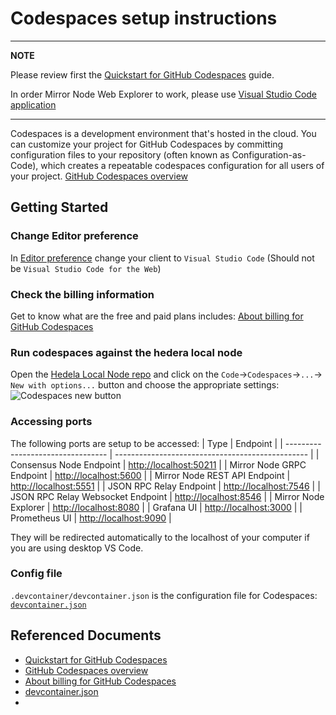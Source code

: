 
# Codespaces setup instructions 

---
**NOTE**

Please review first the [Quickstart for GitHub Codespaces](https://docs.github.com/en/codespaces/getting-started/quickstart) guide.

In order Mirror Node Web Explorer to work, please use [Visual Studio Code application](https://docs.github.com/en/codespaces/setting-your-user-preferences/setting-your-default-editor-for-github-codespaces#setting-your-default-editor)

---

Codespaces is a development environment that's hosted in the cloud. You can customize your project for GitHub Codespaces by committing configuration files to your repository (often known as Configuration-as-Code), which creates a repeatable codespaces configuration for all users of your project. [GitHub Codespaces overview](https://docs.github.com/en/codespaces/overview)

## Getting Started

### Change Editor preference

In [Editor preference](https://github.com/settings/codespaces) change your client to `Visual Studio Code` (Should not be `Visual Studio Code for the Web`)

### Check the billing information

Get to know what are the free and paid plans includes: [About billing for GitHub Codespaces](https://docs.github.com/en/billing/managing-billing-for-github-codespaces/about-billing-for-github-codespaces)

### Run codespaces against the hedera local node
Open the [Hedela Local Node repo](https://github.com/hashgraph/hedera-local-node) and click on the `Code`->`Codespaces`->`...`-> `New with options...` button and choose the appropriate settings:
![Codespaces new button](https://docs.github.com/assets/cb-69605/mw-1440/images/help/codespaces/default-machine-type.webp)

### Accessing ports

The following ports are setup to be accessed:
| Type                              | Endpoint                                         |
| --------------------------------- | ------------------------------------------------ |
| Consensus Node Endpoint           | [http://localhost:50211](http://localhost:50211) |
| Mirror Node GRPC Endpoint         | [http://localhost:5600](http://localhost:5600)   |
| Mirror Node REST API Endpoint     | [http://localhost:5551](http://localhost:5551)   |
| JSON RPC Relay Endpoint           | [http://localhost:7546](http://localhost:7546)   |
| JSON RPC Relay Websocket Endpoint | [http://localhost:8546](http://localhost:8546)   |
| Mirror Node Explorer              | [http://localhost:8080](http://localhost:8080)   |
| Grafana UI                        | [http://localhost:3000](http://localhost:3000)   |
| Prometheus UI                     | [http://localhost:9090](http://localhost:9090)   |

They will be redirected automatically to the localhost of your computer if you are using desktop VS Code.

### Config file
`.devcontainer/devcontainer.json` is the configuration file for Codespaces: [`devcontainer.json`](https://containers.dev/implementors/json_reference/)

## Referenced Documents  

* [Quickstart for GitHub Codespaces](https://docs.github.com/en/codespaces/getting-started/quickstart)
* [GitHub Codespaces overview](https://docs.github.com/en/codespaces/overview)
* [About billing for GitHub Codespaces](https://docs.github.com/en/billing/managing-billing-for-github-codespaces/about-billing-for-github-codespaces)
* [devcontainer.json](https://containers.dev/implementors/json_reference/)
* 
